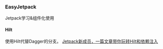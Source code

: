 ### EasyJetpack

Jetpack学习&组件化使用

#### Hilt

使用Hilt代替Dagger的分支。
[Jetpack新成员，一篇文章带你玩转Hilt和依赖注入](https://guolin.blog.csdn.net/article/details/109787732)
